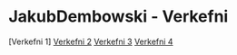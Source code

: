 # JakubDembowski - Verkefni
[Verkefni 1]
[Verkefni 2](http://JakubDembowski.github.io/verkefni2/Verkefni2.html)
[Verkefni 3](https://jakubdembowski.github.io/Verkefni3/Verkefni3.html)
[Verkefni 4](https://jakubdembowski.github.io/Verkefni4/verkefni4.html)
